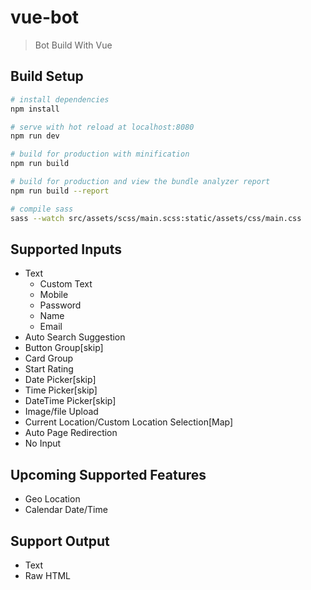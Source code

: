 # vue-bot

> Bot Build With Vue

## Build Setup

``` bash
# install dependencies
npm install

# serve with hot reload at localhost:8080
npm run dev

# build for production with minification
npm run build

# build for production and view the bundle analyzer report
npm run build --report

# compile sass
sass --watch src/assets/scss/main.scss:static/assets/css/main.css
```

Supported Inputs
-----------------------
* Text 
  - Custom Text
  - Mobile
  - Password
  - Name
  - Email
* Auto Search Suggestion
* Button Group[skip]
* Card Group
* Start Rating
* Date Picker[skip]
* Time Picker[skip]
* DateTime Picker[skip]
* Image/file Upload
* Current Location/Custom Location Selection[Map]
* Auto Page Redirection
* No Input

Upcoming Supported Features
---------------------------
* Geo Location
* Calendar Date/Time


Support Output
----------------
* Text
* Raw HTML
